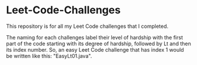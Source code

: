# Leet-Code-Challenges
This repository is for all my Leet Code challenges that I completed.

The naming for each challenges label their level of hardship with the first part of the code starting with its degree of hardship, followed by Lt and then its index number. So, an easy Leet Code challenge that has index 1 would be written like this: "EasyLt01.java".
